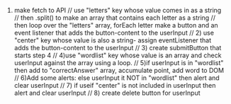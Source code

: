  1) make fetch to API
        // use "letters" key whose value comes in as a string
        // then .split() to make an array that contains each letter as a string
        // then loop over the "letters" array, forEach letter make a button and an event listener that adds the button-content to the userInput
        // 2) use "center" key whose value is also a string- assign eventListener that adds the button-content to the userInput
        // 3) create submitButton that starts step 4
        // 4)use "wordlist" key whose value is an array and check userInput against the array using a loop.
        // 5)if userInput is in "wordlist" then add to "correctAnswer" array, accumulate point, add word to DOM
        // 6)Add some alerts: else userInput it NOT in "wordlist" then alert and clear userInput 
        // 7) if useif "center" is not included in userInput then alert and clear userInput
        // 8) create delete button for userInput